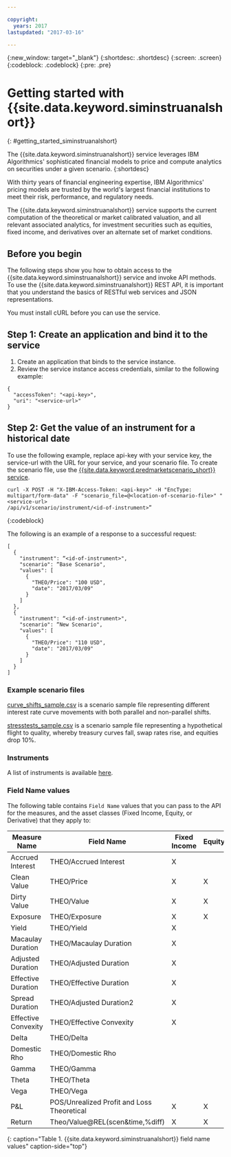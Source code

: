 ```yaml
---

copyright:
  years: 2017
lastupdated: "2017-03-16"

---
```

{:new_window: target="_blank"}
{:shortdesc: .shortdesc}
{:screen: .screen}
{:codeblock: .codeblock}
{:pre: .pre}

# Getting started with {{site.data.keyword.siminstruanalshort}} 
{: #getting_started_siminstruanalshort}

The {{site.data.keyword.siminstruanalshort}} service leverages IBM Algorithmics' sophisticated financial models to price and compute analytics on securities under a given scenario.
{:shortdesc}

With thirty years of financial engineering expertise, IBM Algorithmics' pricing models are trusted by the world's largest financial institutions to meet their risk, performance, and regulatory needs.

The {{site.data.keyword.siminstruanalshort}} service supports the current computation of the theoretical or market calibrated valuation, and all relevant associated analytics, for investment securities such as equities, fixed income, and derivatives over an alternate set of market conditions.

## Before you begin

The following steps show you how to obtain access to the {{site.data.keyword.siminstruanalshort}} service and invoke API methods. To use the {{site.data.keyword.siminstruanalshort}} REST API, it is important that you understand the basics of RESTful web services and JSON representations.

You must install cURL before you can use the service.

## Step 1: Create an application and bind it to the service

1. Create an application that binds to the service instance.
2. Review the service instance access credentials, similar to the following example:
```
{
  "accessToken": "<api-key>",
  "uri": "<service-url>"
}
```

## Step 2: Get the value of an instrument for a historical date

To use the following example, replace api-key with your service key, the service-url with the URL for your service, and your scenario file. To create the scenario file, use the [{{site.data.keyword.predmarketscenario_short}} service](/docs/services/PredictiveMarketScenarios/index.html).

```
curl -X POST -H "X-IBM-Access-Token: <api-key>" -H "EncType: multipart/form-data" -F "scenario_file=@<location-of-scenario-file>" "<service-url>
/api/v1/scenario/instrument/<id-of-instrument>”
```

{:codeblock}

The following is an example of a response to a successful request:

```
[
  {
    "instrument": “<id-of-instrument>",
    "scenario": “Base Scenario",
    "values": [
      {
        "THEO/Price": "100 USD",
        "date": "2017/03/09"
      }
    ]
  },
  {
    "instrument": “<id-of-instrument>",
    "scenario": “New Scenario",
    "values": [
      {
        "THEO/Price": "110 USD",
        "date": "2017/03/09"
      }
    ]
  }
]
```

### Example scenario files

[curve_shifts_sample.csv](http://public.dhe.ibm.com/software/analytics/solutions/en/fintech/curve_shifts_sample.csv) is a scenario sample file representing different interest rate curve movements with both parallel and non-parallel shifts.

[stresstests_sample.csv](http://public.dhe.ibm.com/software/analytics/solutions/en/fintech/stresstests_sample.csv) is a scenario sample file representing a hypothetical flight to quality, whereby treasury curves fall, swap rates rise, and equities drop 10%.

### Instruments

A list of instruments is available [here](http://public.dhe.ibm.com/software/analytics/solutions/en/fintech/Sample_Instrument_Universe.xlsx).

### Field Name values

The following table contains `Field Name` values that you can pass to the API for the measures, and the asset classes (Fixed Income, Equity, or Derivative) that they apply to:

|Measure Name|Field Name|Fixed Income|Equity|Derivatives|
|------------|----------|------------|------|-----------|
|Accrued Interest|THEO/Accrued Interest|X| | |
|Clean Value|THEO/Price|X|X|X|
|Dirty Value|THEO/Value|X|X|X|
|Exposure|THEO/Exposure|X|X|X|
|Yield|THEO/Yield|X| | |
|Macaulay Duration|THEO/Macaulay Duration|X| |X|
|Adjusted Duration|THEO/Adjusted Duration|X| |X|
|Effective Duration|THEO/Effective Duration|X| |X|
|Spread Duration|THEO/Adjusted Duration2|X| |X|
|Effective Convexity|THEO/Effective Convexity|X| |X|
|Delta|THEO/Delta| | |X|
|Domestic Rho|THEO/Domestic Rho| | |X|
|Gamma|THEO/Gamma| | |X|
|Theta|THEO/Theta| | |X|
|Vega|THEO/Vega| | |X|
|P&L|POS/Unrealized Profit and Loss Theoretical|X|X|X|
|Return|Theo/Value@REL(scen&time,%diff)|X|X|X|
{: caption="Table 1. {{site.data.keyword.siminstruanalshort}} field name values" caption-side="top"}
